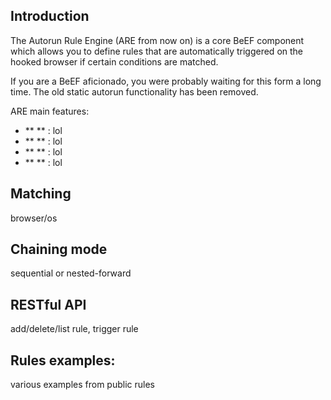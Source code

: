 ## Introduction
The Autorun Rule Engine (ARE from now on) is a core BeEF component which allows you to define rules
that are automatically triggered on the hooked browser if certain conditions are matched.

If you are a BeEF aficionado, you were probably waiting for this form a long time. The old static autorun functionality has been removed.

ARE main features:
* ** ** : lol
* ** ** : lol
* ** ** : lol
* ** ** : lol
## Matching
 browser/os

## Chaining mode
sequential or nested-forward

## RESTful API
add/delete/list rule, trigger rule

## Rules examples:
various examples from public rules

